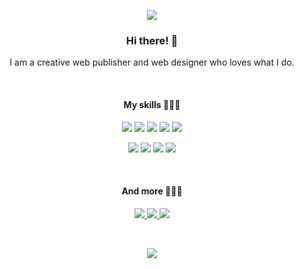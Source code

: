 <p align="center">
<a href="https://hits.seeyoufarm.com"><img src="https://hits.seeyoufarm.com/api/count/incr/badge.svg?url=https%3A%2F%2Fgithub.com%2Fabsolutelyfullycapable%2Fhit-counter&count_bg=%23EFEFEF&title_bg=%23FFCFCF&icon=&icon_color=%23E7E7E7&title=hits&edge_flat=true"/></a>
</p>

<h3 align="center">Hi there! 🤍</h3>

<p align="center">I am a creative web publisher and web designer who loves what I do.</p>

<br>

<h4 align="center">My skills 🤸🏻‍♀️</h4>

<p align="center">  
<img src="https://img.shields.io/badge/HTML5-E34F26?style=flat-square&logo=HTML5&logoColor=white"/></a>
<img src="https://img.shields.io/badge/CSS3-3766AB?style=flat-square&logo=CSS3&logoColor=white"/></a>
<img src="https://img.shields.io/badge/Javascript-ffb13b?style=flat-square&logo=JavaScript&logoColor=white"/></a>
<img src="https://img.shields.io/badge/jQuery-0769AD?style=flat-square&logo=jQuery&logoColor=white"/></a>
<img src="https://img.shields.io/badge/Bootstrap-7952B3?style=flat-square&logo=Bootstrap&logoColor=white"/></a>
</p>
 
<p align="center">
<img src="https://img.shields.io/badge/Adobe Photoshop-31A8FF?style=flat-square&logo=Photoshop&logoColor=white"/></a>
<img src="https://img.shields.io/badge/Adobe Illustrator-FF9A00?style=flat-square&logo=Illustrator&logoColor=white"/></a>
<img src="https://img.shields.io/badge/Adobe XD-FF26BE?style=flat-square&logo=XD&logoColor=white"/></a>
<img src="https://img.shields.io/badge/Adobe Premiere Pro-9999FF?style=flat-square&logo=PremierePro&logoColor=white"/></a>
</p>
 
 <br>
 
<h4 align="center">And more 🏃🏻‍♀️</h4>

<p align="center">
<p align="center"><a href="http://absolutelyfullycapable.github.io/portfolio"><img src="https://img.shields.io/badge/My Portfolio-ff69b4?style=flat-square"</a>
<a href="http://absolutelyfullycapable.github.io"><img src="https://img.shields.io/badge/Github Blog-000000?style=flat-square"</a>
<a href="mailto:lovinsurfaces@gmail.com"><img src="https://img.shields.io/badge/Gmail-D14836?style=flat-square&logo=Gmail&logoColor=white&link=lovinsurfaces@gmail.com"</a>
</p>

<br>

<p align="center">
<a href="https://github.com/anuraghazra/github-readme-stats">
  <img src="https://github-readme-stats.vercel.app/api?username=absolutelyfullycapable&theme=graywhite&show_icons=true&include_all_commits=true&hide_border=true">
</a>
</p>
